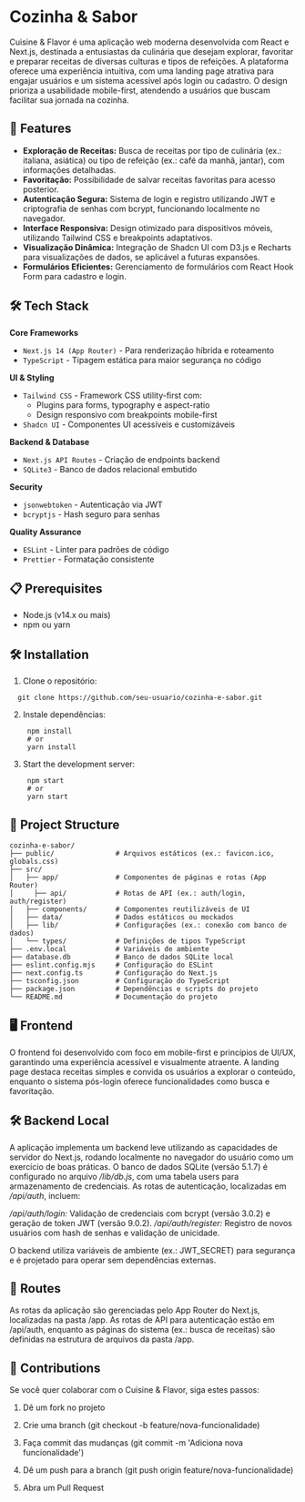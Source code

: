 # Cozinha & Sabor

Cuisine & Flavor é uma aplicação web moderna desenvolvida com React e Next.js, destinada a entusiastas da culinária que desejam explorar, favoritar e preparar receitas de diversas culturas e tipos de refeições. A plataforma oferece uma experiência intuitiva, com uma landing page atrativa para engajar usuários e um sistema acessível após login ou cadastro. O design prioriza a usabilidade mobile-first, atendendo a usuários que buscam facilitar sua jornada na cozinha. 

## 🚀 Features

- **Exploração de Receitas:** Busca de receitas por tipo de culinária (ex.: italiana, asiática) ou tipo de refeição (ex.: café da manhã, jantar), com informações detalhadas.
- **Favoritação:** Possibilidade de salvar receitas favoritas para acesso posterior.
- **Autenticação Segura:** Sistema de login e registro utilizando JWT e criptografia de senhas com bcrypt, funcionando localmente no navegador.
- **Interface Responsiva:** Design otimizado para dispositivos móveis, utilizando Tailwind CSS e breakpoints adaptativos.
- **Visualização Dinâmica:** Integração de Shadcn UI com D3.js e Recharts para visualizações de dados, se aplicável a futuras expansões.
- **Formulários Eficientes:** Gerenciamento de formulários com React Hook Form para cadastro e login.

## 🛠️ Tech Stack
**Core Frameworks**

- `Next.js 14 (App Router)` - Para renderização híbrida e roteamento
- `TypeScript` - Tipagem estática para maior segurança no código

**UI & Styling**
- `Tailwind CSS` - Framework CSS utility-first com:
  - Plugins para forms, typography e aspect-ratio
  - Design responsivo com breakpoints mobile-first
- `Shadcn UI` - Componentes UI acessíveis e customizáveis

**Backend & Database**
- `Next.js API Routes` - Criação de endpoints backend
- `SQLite3` - Banco de dados relacional embutido

**Security**
- `jsonwebtoken` - Autenticação via JWT
- `bcryptjs` - Hash seguro para senhas

**Quality Assurance**
- `ESLint` - Linter para padrões de código
- `Prettier` - Formatação consistente

## 📋 Prerequisites

- Node.js (v14.x ou mais)
- npm ou yarn

## 🛠️ Installation

1. Clone o repositório:
  ```
    git clone https://github.com/seu-usuario/cozinha-e-sabor.git
  ```
2. Instale dependências:
   ```
    npm install
    # or
    yarn install
   ```
   
3. Start the development server:
   ```
    npm start
    # or
    yarn start
   ```

## 📁 Project Structure

```
cozinha-e-sabor/
├── public/               # Arquivos estáticos (ex.: favicon.ico, globals.css)
├── src/
│   ├── app/              # Componentes de páginas e rotas (App Router)
│     ├── api/            # Rotas de API (ex.: auth/login, auth/register)
│   ├── components/       # Componentes reutilizáveis de UI
│   ├── data/             # Dados estáticos ou mockados
│   ├── lib/              # Configurações (ex.: conexão com banco de dados)
│   └── types/            # Definições de tipos TypeScript
├── .env.local            # Variáveis de ambiente
├── database.db           # Banco de dados SQLite local
├── eslint.config.mjs     # Configuração do ESLint
├── next.config.ts        # Configuração do Next.js
├── tsconfig.json         # Configuração do TypeScript
├── package.json          # Dependências e scripts do projeto
└── README.md             # Documentação do projeto
```

## 🖥️ Frontend

  O frontend foi desenvolvido com foco em mobile-first e princípios de UI/UX, garantindo uma experiência acessível e visualmente atraente. A landing page destaca receitas simples e convida os usuários a explorar o conteúdo, enquanto o sistema pós-login oferece funcionalidades como busca e favoritação.

## 🛠️ Backend Local

  A aplicação implementa um backend leve utilizando as capacidades de servidor do Next.js, rodando localmente no navegador do usuário como um exercício de boas práticas. O banco de dados SQLite (versão 5.1.7) é configurado no arquivo _/lib/db.js_, com uma tabela users para armazenamento de credenciais. As rotas de autenticação, localizadas em _/api/auth_, incluem:

  _/api/auth/login:_ Validação de credenciais com bcrypt (versão 3.0.2) e geração de token JWT (versão 9.0.2).
  _/api/auth/register:_ Registro de novos usuários com hash de senhas e validação de unicidade.

  O backend utiliza variáveis de ambiente (ex.: JWT_SECRET) para segurança e é projetado para operar sem dependências externas.

## 🧩 Routes

  As rotas da aplicação são gerenciadas pelo App Router do Next.js, localizadas na pasta /app. As rotas de API para autenticação estão em /api/auth, enquanto as páginas do sistema (ex.: busca de receitas) são definidas na estrutura de arquivos da pasta /app.

## 👐 Contributions

Se você quer colaborar com o Cuisine & Flavor, siga estes passos:

  1. Dê um fork no projeto

  2. Crie uma branch (git checkout -b feature/nova-funcionalidade)

  3. Faça commit das mudanças (git commit -m 'Adiciona nova funcionalidade')

  4. Dê um push para a branch (git push origin feature/nova-funcionalidade)

  5. Abra um Pull Request